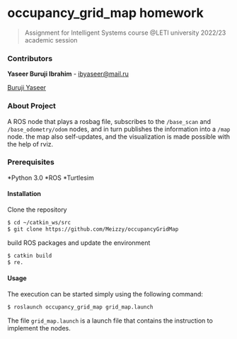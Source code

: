 # occupancy_grid_map homework

>Assignment for Intelligent Systems course @LETI university 2022/23 academic session

### Contributors
**Yaseer Buruji Ibrahim** - ibyaseer@mail.ru

[Buruji Yaseer](https://github.com/Meizzy)


### About Project
A ROS node that plays a rosbag file, subscribes to the `/base_scan` and `/base_odometry/odom` nodes, and in turn publishes the information into a `/map` node. the map also self-updates, and the visualization is made possible with the help of rviz.

### Prerequisites
*Python 3.0
*ROS
*Turtlesim


#### Installation

Clone the repository

```sh
$ cd ~/catkin_ws/src
$ git clone https://github.com/Meizzy/occupancyGridMap
```
build ROS packages and update the environment

```sh
$ catkin build
$ re.
```

#### Usage

The execution can be started simply using the following command:

```bash
$ roslaunch occupancy_grid_map grid_map.launch
```

The file `grid_map.launch` is a launch file that contains the instruction to implement the nodes.
